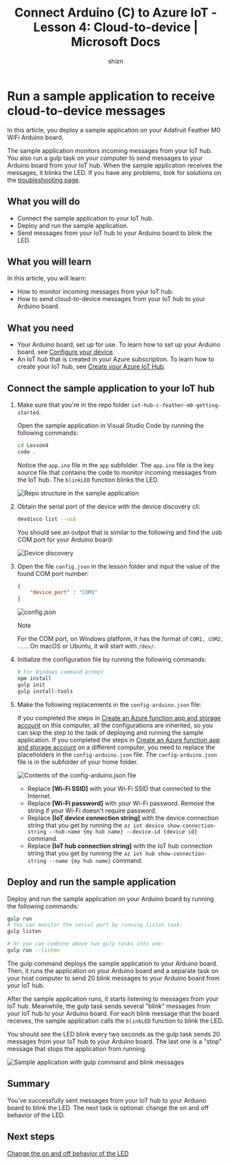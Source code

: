 ﻿---
title: 'Connect Arduino (C) to Azure IoT - Lesson 4: Cloud-to-device | Microsoft Docs'
description: A sample application runs on Adafruit Feather M0 WiFi and monitors incoming messages from your IoT hub. A new gulp task sends messages to Adafruit Feather M0 WiFi from your IoT hub to blink the LED.
services: iot-hub
documentationcenter: ''
author: shizn
manager: timlt
tags: ''
keywords: 'arduino control led from web, arduino control led via web'

ROBOTS: NOINDEX
redirect_url: /azure/iot-hub/iot-hub-adafruit-feather-m0-wifi-kit-arduino-get-started

ms.assetid: a0bf53fb-29fb-485f-ba4a-6c715057b1a2
ms.service: iot-hub
ms.devlang: arduino
ms.topic: article
ms.tgt_pltfrm: na
ms.workload: na
origin.date: 03/21/2017
ms.date: 08/14/2017
ms.author: v-yiso
---

# Run a sample application to receive cloud-to-device messages
In this article, you deploy a sample application on your Adafruit Feather M0 WiFi Arduino board.

The sample application monitors incoming messages from your IoT hub. You also run a gulp task on your computer to send messages to your Arduino board from your IoT hub. When the sample application receives the messages, it blinks the LED. If you have any problems, look for solutions on the [troubleshooting page][troubleshooting].

## What you will do
* Connect the sample application to your IoT hub.
* Deploy and run the sample application.
* Send messages from your IoT hub to your Arduino board to blink the LED.

## What you will learn
In this article, you will learn:
* How to monitor incoming messages from your IoT hub.
* How to send cloud-to-device messages from your IoT hub to your Arduino board.

## What you need
* Your Arduino board, set up for use. To learn how to set up your Arduino board, see [Configure your device][configure-your-device].
* An IoT hub that is created in your Azure subscription. To learn how to create your IoT hub, see [Create your Azure IoT Hub][create-your-azure-iot-hub].

## Connect the sample application to your IoT hub

1. Make sure that you're in the repo folder `iot-hub-c-feather-m0-getting-started`.

   Open the sample application in Visual Studio Code by running the following commands:

   ```bash
   cd Lesson4
   code .
   ```

   Notice the `app.ino` file in the `app` subfolder. The `app.ino` file is the key source file that contains the code to monitor incoming messages from the IoT hub. The `blinkLED` function blinks the LED.

   ![Repo structure in the sample application][repo-structure]

2. Obtain the serial port of the device with the device discovery cli:

   ```bash
   devdisco list --usb
   ```

   You should see an output that is similar to the following and find the usb COM port for your Arduino board:

   ![Device discovery][device-discovery]

3. Open the file `config.json` in the lesson folder and input the value of the found COM port number:

   ```json
   {
       "device_port" : "COM1"
   }
   ```

   ![config.json][config-json]

   > [!NOTE]
   > For the COM port, on Windows platform, it has the format of `COM1, COM2, ...`. On macOS or Ubuntu, it will start with `/dev/`.

4. Initialize the configuration file by running the following commands:

   ```bash
   # For Windows command prompt
   npm install
   gulp init
   gulp install-tools
   ```

5. Make the following replacements in the `config-arduino.json` file:

   If you completed the steps in [Create an Azure function app and storage account][create-an-azure-function-app-and-storage-account] on this computer, all the configurations are inherited, so you can skip the step to the task of deploying and running the sample application. If you completed the steps in [Create an Azure function app and storage account][create-an-azure-function-app-and-storage-account] on a different computer, you need to replace the placeholders in the `config-arduino.json` file. The `config-arduino.json` file is in the subfolder of your home folder.

   ![Contents of the config-arduino.json file][config-arduino-json]

   * Replace **[Wi-Fi SSID]** with your Wi-Fi SSID that connected to the Internet.
   * Replace **[Wi-Fi password]** with your Wi-Fi password. Remove the string if your Wi-Fi doesn't require password.
   * Replace **[IoT device connection string]** with the device connection string that you get by running the `az iot device show-connection-string --hub-name {my hub name} --device-id {device id}` command.
   * Replace **[IoT hub connection string]** with the IoT hub connection string that you get by running the `az iot hub show-connection-string --name {my hub name}` command.

## Deploy and run the sample application
Deploy and run the sample application on your Arduino board by running the following commands:

```bash
gulp run
# You can monitor the serial port by running listen task:
gulp listen

# Or you can combine above two gulp tasks into one:
gulp run --listen
```

The gulp command deploys the sample application to your Arduino board. Then, it runs the application on your Arduino board and a separate task on your host computer to send 20 blink messages to your Arduino board from your IoT hub.

After the sample application runs, it starts listening to messages from your IoT hub. Meanwhile, the gulp task sends several "blink" messages from your IoT hub to your Arduino board. For each blink message that the board receives, the sample application calls the `blinkLED` function to blink the LED.

You should see the LED blink every two seconds as the gulp task sends 20 messages from your IoT hub to your Arduino board. The last one is a "stop" message that stops the application from running.

![Sample application with gulp command and blink messages][sample-application]

## Summary
You’ve successfully sent messages from your IoT hub to your Arduino board to blink the LED. The next task is optional: change the on and off behavior of the LED.

## Next steps
[Change the on and off behavior of the LED][change-the-on-and-off-led-behavior]

<!-- Images and links -->

[troubleshooting]: ./iot-hub-adafruit-feather-m0-wifi-kit-arduino-troubleshooting.md
[configure-your-device]: ./iot-hub-adafruit-feather-m0-wifi-kit-arduino-lesson1-configure-your-device.md
[create-your-azure-iot-hub]: ./iot-hub-adafruit-feather-m0-wifi-kit-arduino-lesson2-prepare-azure-iot-hub.md
[repo-structure]: ./media/iot-hub-adafruit-feather-m0-wifi-lessons/lesson4/repo_structure_arduino.png
[device-discovery]: ./media/iot-hub-adafruit-feather-m0-wifi-lessons/lesson1/device_discovery.png
[config-json]: ./media/iot-hub-adafruit-feather-m0-wifi-lessons/lesson1/vscode-config-mac.png
[create-an-azure-function-app-and-storage-account]: ./iot-hub-adafruit-feather-m0-wifi-kit-arduino-lesson3-deploy-resource-manager-template.md
[config-arduino-json]: ./media/iot-hub-adafruit-feather-m0-wifi-lessons/lesson4/config-arduino.png
[sample-application]: ./media/iot-hub-adafruit-feather-m0-wifi-lessons/lesson4/gulp_blink_arduino.png
[change-the-on-and-off-led-behavior]: ./iot-hub-adafruit-feather-m0-wifi-kit-arduino-lesson4-change-led-behavior.md


<!--Update_Description: update meta data-->